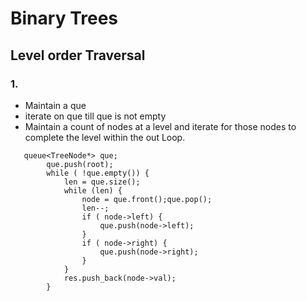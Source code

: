 # Binary Trees
## Level order Traversal
### 1.
* Maintain a que 
* iterate on que till que is not empty
* Maintain a count of nodes at a level and iterate for those nodes to complete the level within the out Loop.
```
   queue<TreeNode*> que;
        que.push(root);
        while ( !que.empty()) {
            len = que.size();
            while (len) {
                node = que.front();que.pop();
                len--;
                if ( node->left) {
                    que.push(node->left);
                } 
                if ( node->right) {
                    que.push(node->right);
                }
            }
            res.push_back(node->val);
        }
```

